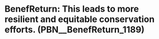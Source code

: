 # BenefReturn: __This leads to more resilient and equitable conservation efforts.__ (PBN__BenefReturn_1189)

